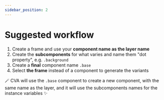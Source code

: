 ```yaml
---
sidebar_position: 2
---
```


# Suggested workflow

1. Create a frame and use your **component name as the layer name**
2. Create the **subcomponents** for what varies and name them "dot property", e.g. `.background`
3. Create a **final** component name `.base`
4. Select **the frame** instead of a component to generate the variants


🪄 CVA will use the `.base` component to create a new component, with the same name as the layer, and it will use the subcomponents names for the instance variables ✨
